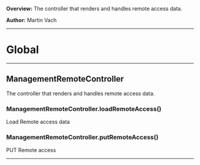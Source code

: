 **Overview:** The controller that renders and handles remote access data.



**Author:** Martin Vach




* * *

# Global





* * *

## ManagementRemoteController
The controller that renders and handles remote access data.

### ManagementRemoteController.loadRemoteAccess() 

Load Remote access data


### ManagementRemoteController.putRemoteAccess() 

PUT Remote access




* * *
